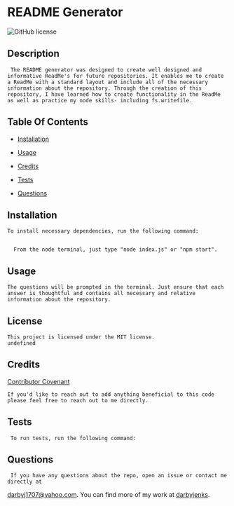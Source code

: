 # README Generator 
    
 ![GitHub license](https://img.shields.io/badge/license-MIT-blue.svg)

    
 ## Description

     The README generator was designed to create well designed and informative ReadMe's for future repositories. It enables me to create a ReadMe with a standard layout and include all of the necessary information about the repository. Through the creation of this repository, I have learned how to create functionality in the ReadMe as well as practice my node skills- including fs.writefile.

    
 ## Table Of Contents

    
 - [Installation](#installation)

    
 - [Usage](#usage)
  
    
 - [Credits](#credits)

    
 - [Tests](#tests)

    
 - [Questions](#questions)

    
 ## Installation

    To install necessary dependencies, run the following command:


      From the node terminal, just type "node index.js" or "npm start".

    
    
 ## Usage

    The questions will be prompted in the terminal. Just ensure that each answer is thoughtful and contains all necessary and relative information about the repository.

    
 ## License
    
    This project is licensed under the MIT license.
    undefined

    
 ## Credits
    
    
 [Contributor Covenant](https://www.contributor-covenant.org/)
    
    If you'd like to reach out to add anything beneficial to this code please feel free to reach out to me directly.

     
 ## Tests

     To run tests, run the following command:


     
     

     
 ## Questions

     If you have any questions about the repo, open an issue or contact me directly at 
 [darbyj1707@yahoo.com](darbyj1707@yahoo.com). You can find more of my work at 
 [darbyjenks](https://github.com/darbyjenks/).
  